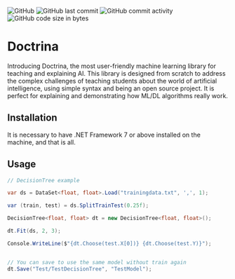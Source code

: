 ![GitHub](https://img.shields.io/github/license/ThiagoDSMarcelino/Doctrina?color=blue)
![GitHub last commit](https://img.shields.io/github/last-commit/ThiagoDSMarcelino/Doctrina)
![GitHub commit activity](https://img.shields.io/github/commit-activity/m/ThiagoDSMarcelino/Doctrina)
![GitHub code size in bytes](https://img.shields.io/github/languages/code-size/ThiagoDSMarcelino/Doctrina)

# Doctrina

Introducing Doctrina, the most user-friendly machine learning library for teaching and explaining AI. This library is designed from scratch to address the complex challenges of teaching students about the world of artificial intelligence, using simple syntax and being an open source project. It is perfect for explaining and demonstrating how ML/DL algorithms really work.

## Installation

It is necessary to have .NET Framework 7 or above installed on the machine, and that is all.

## Usage

```csharp
// DecisionTree example

var ds = DataSet<float, float>.Load("trainingdata.txt", ',', 1);

var (train, test) = ds.SplitTrainTest(0.25f);

DecisionTree<float, float> dt = new DecisionTree<float, float>();

dt.Fit(ds, 2, 3);

Console.WriteLine($"{dt.Choose(test.X[0])} {dt.Choose(test.Y)}");


// You can save to use the same model without train again
dt.Save("Test/TestDecisionTree", "TestModel");
```